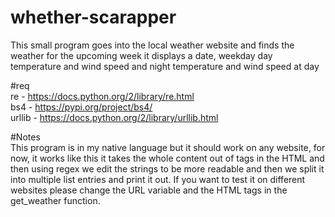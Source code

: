 # whether-scarapper<br>

This small program goes into the local weather website and finds the weather for the upcoming week it displays a date, weekday day temperature and wind speed and night temperature and wind speed at day<br> 

#req<br>
re - https://docs.python.org/2/library/re.html <br>
bs4 - https://pypi.org/project/bs4/<br>
urllib - https://docs.python.org/2/library/urllib.html<br>

#Notes<br>
This program is in my native language but it should work on any website, for now, it works like this it takes the whole content out of tags in the HTML and then using regex we edit the strings to be more readable and then we split it into multiple list entries and print it out. If you want to test it on different websites please change the URL variable and the HTML tags in the get_weather function.<br> 
